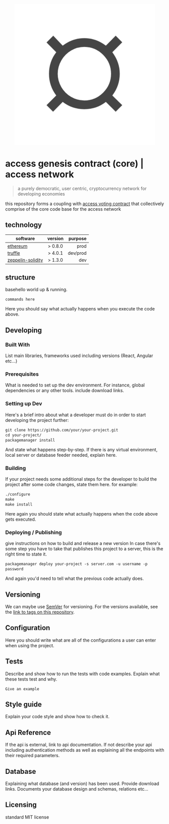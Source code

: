 <p align="center">
  <img width="445" height="445" src="manuscript/resources/images/logo.png">
</p>

# access genesis contract (core) | access network
> a purely democratic, user centric, cryptocurrency network for developing economies

this repository forms a coupling with [access voting contract](https://github.com/ACXNetwork/GenesisContract "voting-acx-core") that collectively comprise of the core code base for the access network

## technology
| software      | version       | purpose  |
| ------------- |:-------------:| -----:|
| [ethereum](https://github.com/ethereum "ethereum")    | > 0.8.0 | prod |
| [truffle](https://github.com/trufflesuite/truffle "truffle")    | >  4.0.1    | dev/prod |
| [zeppelin-solidity](https://github.com/OpenZeppelin/zeppelin-solidity "zeppelin-solidity")    | >  1.3.0    | dev |


## structure







basehello world up &
running.

```shell
commands here
```

Here you should say what actually happens when you execute the code above.

## Developing

### Built With
List main libraries, frameworks used including versions (React, Angular etc...)

### Prerequisites
What is needed to set up the dev environment. For instance, global dependencies or any other tools. include download links.


### Setting up Dev

Here's a brief intro about what a developer must do in order to start developing
the project further:

```shell
git clone https://github.com/your/your-project.git
cd your-project/
packagemanager install
```

And state what happens step-by-step. If there is any virtual environment, local server or database feeder needed, explain here.

### Building

If your project needs some additional steps for the developer to build the
project after some code changes, state them here. for example:

```shell
./configure
make
make install
```

Here again you should state what actually happens when the code above gets
executed.

### Deploying / Publishing
give instructions on how to build and release a new version
In case there's some step you have to take that publishes this project to a
server, this is the right time to state it.

```shell
packagemanager deploy your-project -s server.com -u username -p password
```

And again you'd need to tell what the previous code actually does.

## Versioning

We can maybe use [SemVer](http://semver.org/) for versioning. For the versions available, see the [link to tags on this repository](/tags).


## Configuration

Here you should write what are all of the configurations a user can enter when
using the project.

## Tests

Describe and show how to run the tests with code examples.
Explain what these tests test and why.

```shell
Give an example
```

## Style guide

Explain your code style and show how to check it.

## Api Reference

If the api is external, link to api documentation. If not describe your api including authentication methods as well as explaining all the endpoints with their required parameters.


## Database

Explaining what database (and version) has been used. Provide download links.
Documents your database design and schemas, relations etc... 

## Licensing

standard MIT license
